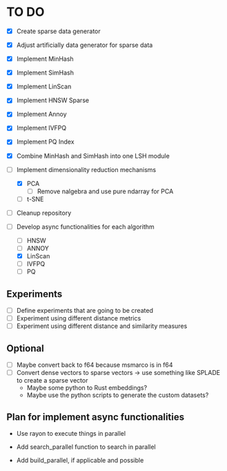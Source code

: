 # TO DO

- [x] Create sparse data generator
- [x] Adjust artificially data generator for sparse data
- [x] Implement MinHash
- [x] Implement SimHash
- [x] Implement LinScan
- [x] Implement HNSW Sparse
- [x] Implement Annoy
- [x] Implement IVFPQ
- [x] Implement PQ Index
- [x] Combine MinHash and SimHash into one LSH module
- [ ] Implement dimensionality reduction mechanisms
  - [x] PCA
    - [ ] Remove nalgebra and use pure ndarray for PCA
  - [ ] t-SNE
- [ ] Cleanup repository

- [ ] Develop async functionalities for each algorithm
  - [ ] HNSW
  - [ ] ANNOY
  - [x] LinScan
  - [ ] IVFPQ
  - [ ] PQ

## Experiments

- [ ] Define experiments that are going to be created
- [ ] Experiment using different distance metrics
- [ ] Experiment using different distance and similarity measures

## Optional

- [ ] Maybe convert back to f64 because msmarco is in f64
- [ ] Convert dense vectors to sparse vectors -> use something like SPLADE to create a sparse vector
  - Maybe some python to Rust embeddings?
  - Maybe use the python scripts to generate the custom datasets?

## Plan for implement async functionalities

- Use rayon to execute things in parallel

- Add search_parallel function to search in parallel
- Add build_parallel, if applicable and possible

